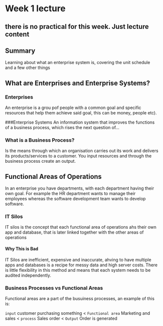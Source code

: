 # Week 1 lecture
## there is no practical for this week. Just lecture content

## Summary
Learning about what an enterprise system is, covering the unit schedule and a few other things

## What are Enterprises and Enterprise Systems?
### Enterprises
An enterprise is a grou pof people with a common goal and specific resources that help them achieve said goal, this can be money, people etc). 

###Enterprise Systems
An information system that improves the functions of a business process, which rises the next question of...

### What is a Business Process?
Is the means through which an organisation carries out its work and delivers its products/services to a customer. You input resources and through the business process create an output.

## Functional Areas of Operations
In an enterprise you have departments, with each department having their own goal. For example the HR department wants to manage their employees whereas the software development team wants to develop software.

### IT Silos
IT silos is the concept that each functional area of operations ahs their own app and database, that is later linked together with the other areas of operations

#### Why This is Bad
IT Silos are inefficient, expensive and inaccurate, ahving to have multiple apps and databases is a recipe for messy data and high server costs. There is little flexibility in this method and means that each system needs to be audited independently.

### Business Processes vs Functional Areas
Functional areas are a part of the busuiness processes, an example of this is:

`input` customer purchasing something < `Functional area` Marketing and sales < `process` Sales order < `Output` Order is generated

